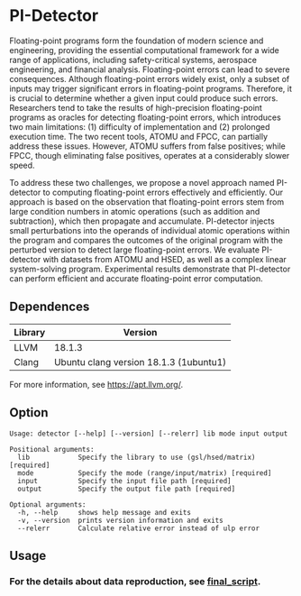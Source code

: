 # PI-Detector

Floating-point programs form the foundation of modern science and engineering, providing the essential computational framework for a wide range of applications, including safety-critical systems, aerospace engineering, and financial analysis. Floating-point errors can lead to severe consequences. Although floating-point errors widely exist, only a subset of inputs may trigger significant errors in floating-point programs. Therefore, it is crucial to determine whether a given input could produce such errors.  Researchers tend to take the results of high-precision floating-point programs as oracles for detecting floating-point errors, which introduces two main limitations: (1) difficulty of implementation and (2) prolonged execution time. The two recent tools, ATOMU and FPCC, can partially address these issues. However, ATOMU suffers from false positives; while FPCC, though eliminating false positives, operates at a considerably slower speed.

To address these two challenges, we propose a novel approach named PI-detector to computing floating-point errors effectively and efficiently. Our approach is based on the observation that floating-point errors stem from large condition numbers in atomic operations (such as addition and subtraction), which then propagate and accumulate. PI-detector injects small perturbations into the operands of individual atomic operations within the program and compares the outcomes of the original program with the perturbed version to detect large floating-point errors. We evaluate PI-detector with datasets from ATOMU and HSED, as well as a complex linear system-solving program. Experimental results demonstrate that PI-detector can perform efficient and accurate floating-point error computation.  

## Dependences

| Library | Version                                |
| ------- | -------------------------------------- |
| LLVM    | 18.1.3                                 |
| Clang   | Ubuntu clang version 18.1.3 (1ubuntu1) |

For more information, see https://apt.llvm.org/.

## Option
```
Usage: detector [--help] [--version] [--relerr] lib mode input output

Positional arguments:
  lib            Specify the library to use (gsl/hsed/matrix) [required]
  mode           Specify the mode (range/input/matrix) [required]
  input          Specify the input file path [required]
  output         Specify the output file path [required]

Optional arguments:
  -h, --help     shows help message and exits 
  -v, --version  prints version information and exits 
  --relerr       Calculate relative error instead of ulp error 
```

## Usage
### **For the details about data reproduction, see [final_script](script/final_script.ipynb).**
